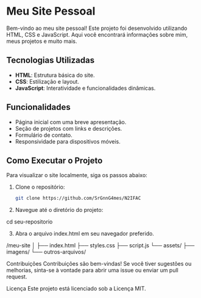 # Meu Site Pessoal

Bem-vindo ao meu site pessoal! Este projeto foi desenvolvido utilizando HTML, CSS e JavaScript. Aqui você encontrará informações sobre mim, meus projetos e muito mais.

## Tecnologias Utilizadas

- **HTML**: Estrutura básica do site.
- **CSS**: Estilização e layout.
- **JavaScript**: Interatividade e funcionalidades dinâmicas.

## Funcionalidades

- Página inicial com uma breve apresentação.
- Seção de projetos com links e descrições.
- Formulário de contato.
- Responsividade para dispositivos móveis.

## Como Executar o Projeto

Para visualizar o site localmente, siga os passos abaixo:

1. Clone o repositório:
   ```bash
   git clone https://github.com/SrGnnG4mes/N2IFAC

2. Navegue até o diretório do projeto:

cd seu-repositorio

3. Abra o arquivo index.html em seu navegador preferido.

/meu-site
│
├── index.html
├── styles.css
├── script.js
└── assets/
    ├── imagens/
    └── outros-arquivos/

Contribuições
Contribuições são bem-vindas! Se você tiver sugestões ou melhorias, sinta-se à vontade para abrir uma issue ou enviar um pull request.

Licença
Este projeto está licenciado sob a Licença MIT.

